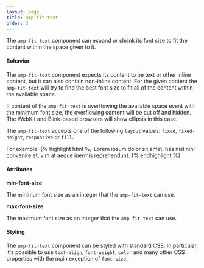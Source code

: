 ```yaml
---
layout: page
title: amp-fit-text
order: 3
---
```

<!---
Copyright 2015 The AMP HTML Authors. All Rights Reserved.

Licensed under the Apache License, Version 2.0 (the "License");
you may not use this file except in compliance with the License.
You may obtain a copy of the License at

      http://www.apache.org/licenses/LICENSE-2.0

Unless required by applicable law or agreed to in writing, software
distributed under the License is distributed on an "AS-IS" BASIS,
WITHOUT WARRANTIES OR CONDITIONS OF ANY KIND, either express or implied.
See the License for the specific language governing permissions and
limitations under the License.
-->



The `amp-fit-text` component can expand or shrink its font size to fit the
content within the space given to it.

#### Behavior

The `amp-fit-text` component expects its content to be text or other inline
content, but it can also contain non-inline content. For the given content
the `amp-fit-text` will try to find the best font size to fit all of the
content within the available space.

If content of the `amp-fit-text` is overflowing the available space event with
the minimum font size, the overflowing content will be cut off and hidden. The
WebKit and Blink-based browsers will show ellipsis in this case.

The `amp-fit-text` accepts one of the following `layout` values: `fixed`,
`fixed-height`, `responsive` or `fill`.

For example:
{% highlight html %}
<amp-fit-text width="300" height="200" layout="responsive"
    max-font-size="52">
  Lorem ipsum dolor sit amet, has nisl nihil convenire et, vim at aeque
  inermis reprehendunt.
</amp-fit-text>
{% endhighlight %}


#### Attributes

**min-font-size**

The minimum font size as an integer that the `amp-fit-text` can use.

**max-font-size**

The maximum font size as an integer that the `amp-fit-text` can use.


#### Styling

The `amp-fit-text` component can be styled with standard CSS. In particular,
it's possible to use `text-align`, `font-weight`, `color` and many other CSS
properties with the main exception of `font-size`.

